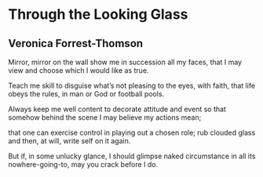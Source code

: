 # Through the Looking Glass
## Veronica Forrest-Thomson
Mirror, mirror on the wall
show me in succession all
my faces, that I may view
and choose which I would like as true.

Teach me skill to disguise
what’s not pleasing to the eyes,
with faith, that life obeys the rules,
in man or God or football pools.

Always keep me well content
to decorate attitude and event
so that somehow behind the scene
I may believe my actions mean;

that one can exercise control
in playing out a chosen role;
rub clouded glass and then,
at will, write self on it again.

But if, in some unlucky glance,
I should glimpse naked circumstance
in all its nowhere-going-to,
may you crack before I do.